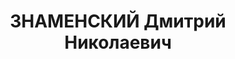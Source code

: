 ---
title: ЗНАМЕНСКИЙ Дмитрий Николаевич
description: "1900 р., с. Мар'янське Глєбовського р-ну Московської обл., росіянин,\
  \ з сім'ї священиків, позапартійний, освіта вища, головний інженер Першотравневого\
  \ рудника Кривбасу. \n  27.10.1937 р.звинувачений у належності до к/рев. організації,\
  \ розстріляний 28.10.1937 р. \n  Реабілітований 30.04.1957 р."
---